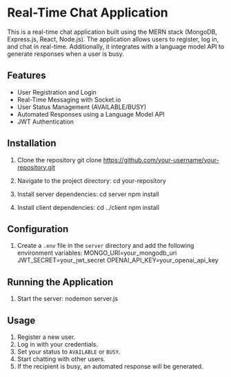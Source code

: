 # Real-Time Chat Application
This is a real-time chat application built using the MERN stack (MongoDB, Express.js, React, Node.js).
The application allows users to register, log in, and chat in real-time. 
Additionally, it integrates with a language model API to generate responses when a user is busy.

## Features
- User Registration and Login
- Real-Time Messaging with Socket.io
- User Status Management (AVAILABLE/BUSY)
- Automated Responses using a Language Model API
- JWT Authentication

## Installation

1. Clone the repository
    git clone https://github.com/your-username/your-repository.git
  
2. Navigate to the project directory:
    cd your-repository
   
4. Install server dependencies:
    cd server
    npm install
    
5. Install client dependencies:
    cd ../client
    npm install

## Configuration

1. Create a `.env` file in the `server` directory and add the following environment variables:
    MONGO_URI=your_mongodb_uri
    JWT_SECRET=your_jwt_secret
    OPENAI_API_KEY=your_openai_api_key

## Running the Application

1. Start the server:
    nodemon server.js

## Usage

1. Register a new user.
2. Log in with your credentials.
3. Set your status to `AVAILABLE` or `BUSY`.
4. Start chatting with other users.
5. If the recipient is busy, an automated response will be generated.
